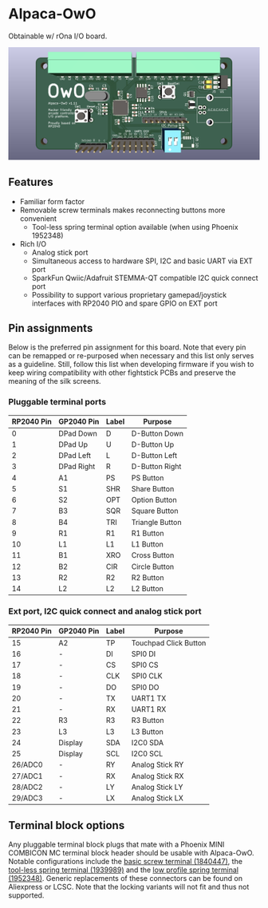 # Alpaca-OwO

Obtainable w/ rOna I/O board.

![Alpaca-OwO-front](./assets/Alpaca-OwO-front.webp)

## Features

- Familiar form factor
- Removable screw terminals makes reconnecting buttons more convenient
  - Tool-less spring terminal option available (when using Phoenix 1952348)
- Rich I/O
  - Analog stick port
  - Simultaneous access to hardware SPI, I2C and basic UART via EXT port
  - SparkFun Qwiic/Adafruit STEMMA-QT compatible I2C quick connect port
  - Possibility to support various proprietary gamepad/joystick interfaces with RP2040 PIO and spare GPIO on EXT port

## Pin assignments

Below is the preferred pin assignment for this board. Note that every pin can be remapped or re-purposed when necessary and this list only serves as a guideline. Still, follow this list when developing firmware if you wish to keep wiring compatibility with other fightstick PCBs and preserve the meaning of the silk screens.

### Pluggable terminal ports

| RP2040 Pin | GP2040 Pin | Label | Purpose |
| ---------- | ---------- | ----- | ------- |
| 0 | DPad Down | D | D-Button Down |
| 1 | DPad Up | U | D-Button Up |
| 2 | DPad Left | L | D-Button Left |
| 3 | DPad Right | R | D-Button Right |
| 4 | A1 | PS | PS Button |
| 5 | S1 | SHR | Share Button |
| 6 | S2 | OPT | Option Button |
| 7 | B3 | SQR | Square Button |
| 8 | B4 | TRI | Triangle Button |
| 9 | R1 | R1 |R1 Button |
| 10 | L1 | L1 | L1 Button |
| 11 | B1 | XRO | Cross Button |
| 12 | B2 | CIR | Circle Button |
| 13 | R2 | R2 | R2 Button |
| 14 | L2 | L2 | L2 Button |

### Ext port, I2C quick connect and analog stick port

| RP2040 Pin | GP2040 Pin | Label | Purpose |
| ---------- | ---------- | ----- | ------- |
| 15 | A2 | TP | Touchpad Click Button |
| 16 | - | DI | SPI0 DI |
| 17 | - | CS | SPI0 CS |
| 18 | - | CLK | SPI0 CLK |
| 19 | - | DO | SPI0 DO |
| 20 | - | TX | UART1 TX |
| 21 | - | RX | UART1 RX |
| 22 | R3 | R3 | R3 Button |
| 23 | L3 | L3 | L3 Button |
| 24 | Display | SDA | I2C0 SDA |
| 25 | Display | SCL | I2C0 SCL |
| 26/ADC0 | - | RY | Analog Stick RY |
| 27/ADC1 | - | RX | Analog Stick RX |
| 28/ADC2 | - | LY | Analog Stick LY |
| 29/ADC3 | - | LX | Analog Stick LX |

## Terminal block options

Any pluggable terminal block plugs that mate with a Phoenix MINI COMBICON MC terminal block header should be usable with Alpaca-OwO. Notable configurations include the [basic screw terminal (1840447)](https://www.phoenixcontact.com/en-us/products/pcb-plug-mc-1510-st-35-1840447), the [tool-less spring terminal (1939989)](https://www.phoenixcontact.com/en-us/products/pcb-plug-fk-mcp-1510-st-35-1939989) and the [low profile spring terminal (1952348)](https://www.phoenixcontact.com/en-us/products/pcb-plug-fmc-1510-st-35-1952348). Generic replacements of these connectors can be found on Aliexpress or LCSC. Note that the locking variants will not fit and thus not supported.
